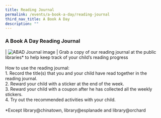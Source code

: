 ```yaml
---
title: Reading Journal
permalink: /events/a-book-a-day/reading-journal
third_nav_title: A Book A Day
description: ""
---
```


### **A Book A Day Reading Journal**

| ![ABAD Journal image](/images/events/abookaday/abad-readingjournal.jpg) | Grab a copy of our reading journal at the public libraries* to help keep track of your child’s reading progress <br><br> How to use the reading journal: <br> 1. Record the title(s) that you and your child have read together in the reading journal. <br> 2. Reward your child with a sticker at the end of the week. <br> 3. Reward your child with a coupon after he has collected all the weekly stickers. <br> 4. Try out the recommended activities with your child. <br><br> *Except library@chinatown, library@esplanade and library@orchard